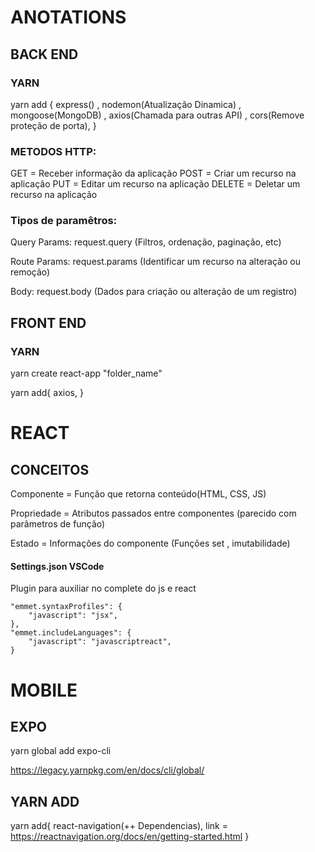 # ANOTATIONS
## BACK END

### YARN
yarn add {
express() ,
nodemon(Atualização Dinamica) ,
mongoose(MongoDB) ,
axios(Chamada para outras API) ,
cors(Remove proteção de porta),
}

### METODOS HTTP:

GET = Receber informação da aplicação
POST = Criar um recurso na aplicação
PUT = Editar um recurso na aplicação
DELETE = Deletar um recurso na aplicação

### Tipos de paramêtros:

Query Params: request.query (Filtros, ordenação, paginação, etc)

Route Params: request.params (Identificar um recurso na alteração ou remoção)

Body: request.body (Dados para criação ou alteração de um registro)

## FRONT END

### YARN

yarn create react-app "folder_name"

yarn add{
    axios,
}

# REACT

## CONCEITOS

Componente = Função que retorna conteúdo(HTML, CSS, JS)

Propriedade = Atributos passados entre componentes (parecido com parâmetros de função)

Estado =  Informações do componente (Funções set , imutabilidade)
 

#### Settings.json VSCode

Plugin para auxiliar no complete do js e react

    "emmet.syntaxProfiles": {
        "javascript": "jsx",
    },
    "emmet.includeLanguages": {
        "javascript": "javascriptreact",
    }

# MOBILE

## EXPO

yarn global add expo-cli

https://legacy.yarnpkg.com/en/docs/cli/global/

## YARN ADD

yarn add{
    react-navigation(++ Dependencias), link = https://reactnavigation.org/docs/en/getting-started.html
}
